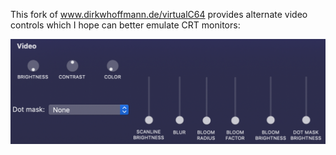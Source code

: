 
This fork of www.dirkwhoffmann.de/virtualC64 provides alternate video controls which I hope can better emulate CRT monitors:

![alt Logo](video_controls.png)
